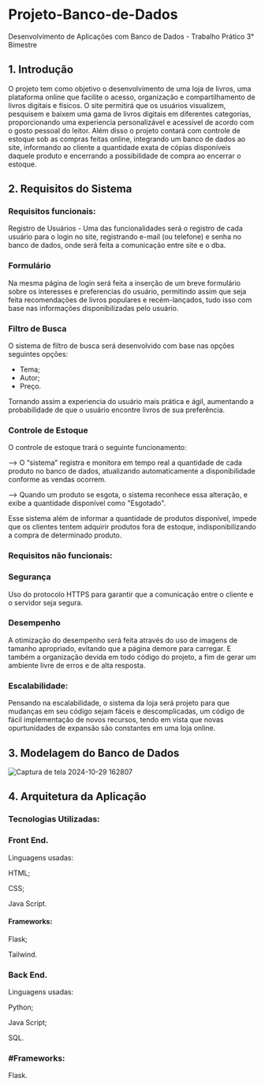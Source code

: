 # Projeto-Banco-de-Dados
Desenvolvimento de Aplicações com Banco de Dados - Trabalho Prático 3° Bimestre 

## 1. Introdução

O projeto tem como objetivo o desenvolvimento de uma loja de livros, uma plataforma online que facilite o acesso, organização e compartilhamento de livros digitais e físicos. O site permitirá que 
os usuários visualizem, pesquisem e baixem uma gama de livros digitais em diferentes categorias, proporcionando uma experiencia personalizável e acessível de acordo com o gosto pessoal do leitor. 
Além disso o projeto contará com controle de estoque sob as compras feitas online, integrando um banco de dados ao site, informando ao cliente a quantidade exata de cópias disponíveis daquele produto e encerrando a possibilidade de compra ao encerrar o estoque.  

## 2. Requisitos do Sistema
### Requisitos funcionais:
Registro de Usuários - Uma das funcionalidades será o registro de cada usuário para o login no site, registrando e-mail (ou telefone) e senha no banco de dados, onde será feita a comunicação entre site e o dba.  

### Formulário 
Na mesma página de login será feita a inserção de um breve formulário sobre os interesses e preferencias do usuário, permitindo assim que seja feita recomendações de livros populares e recém-lançados, tudo isso com base nas informações disponibilizadas pelo usuário. 

### Filtro de Busca 
O sistema de filtro de busca será desenvolvido com base nas opções seguintes opções:

- Tema;
- Autor;
- Preço.

Tornando assim a experiencia do usuário mais prática e ágil, aumentando a probabilidade de que o usuário encontre livros de sua preferência.

### Controle de Estoque 
O controle de estoque trará o seguinte funcionamento:

--> O “sistema” registra e monitora em tempo real a quantidade de cada produto no banco de dados, atualizando automaticamente a disponibilidade conforme as vendas ocorrem.

--> Quando um produto se esgota, o sistema reconhece essa alteração, e exibe a quantidade disponível como "Esgotado". 

Esse sistema além de informar a quantidade de produtos disponível, impede que os clientes tentem adquirir produtos fora de estoque, indisponibilizando a compra de determinado produto.

### Requisitos não funcionais:

### Segurança 
Uso do protocolo HTTPS para garantir que a comunicação entre o cliente e o servidor seja segura.

### Desempenho 
A otimização do desempenho será feita através do uso de imagens de tamanho apropriado, evitando que a página demore para carregar. E também a organização devida em todo código do projeto, a fim de gerar um ambiente livre de erros e de alta resposta.  

### Escalabilidade:
Pensando na escalabilidade, o sistema da loja será projeto para que mudanças em seu código sejam fáceis e descomplicadas, um código de fácil implementação de novos recursos, tendo em vista que novas opurtunidades de expansão são constantes em uma loja online.

## 3. Modelagem do Banco de Dados

![Captura de tela 2024-10-29 162807](https://github.com/user-attachments/assets/21397fd3-c2cf-43c3-b848-ce080aec6b97)

## 4. Arquitetura da Aplicação

### Tecnologias Utilizadas: 

### Front End.
Linguagens usadas: 

HTML;

CSS;

Java Script. 

#### Frameworks:

Flask;

Tailwind.

### Back End.
Linguagens usadas: 

Python;

Java Script;

SQL.  

### #Frameworks:

Flask.

